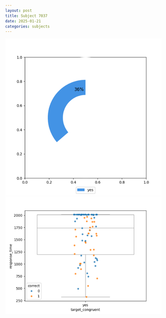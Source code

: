 ```yaml
---
layout: post
title: Subject 7037
date: 2025-01-21
categories: subjects
---
```


![](data/7037/run-4/7037_accuracy_target_congruence.png)
![](data/7037/run-4/7037_rt_congruence.png)
